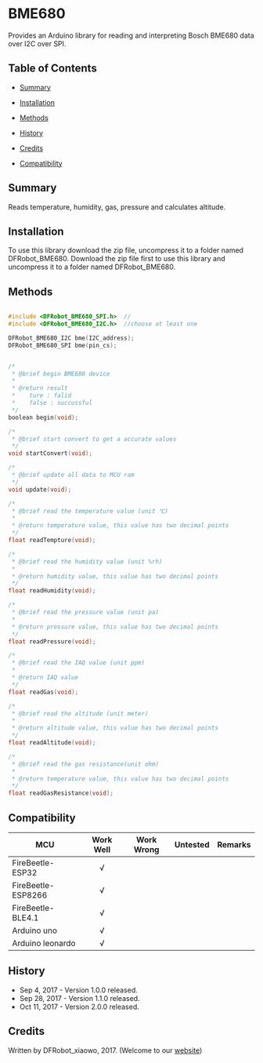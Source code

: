 # BME680
Provides an Arduino library for reading and interpreting Bosch BME680 data over I2C over SPI.

## Table of Contents

* [Summary](#summary)
* [Installation](#installation)
* [Methods](#methods)

* [History](#history)
* [Credits](#credits)
* [Compatibility](#compatibility)
<snippet>
<content>

## Summary

Reads temperature, humidity, gas, pressure and calculates altitude.

## Installation

To use this library download the zip file, uncompress it to a folder named DFRobot_BME680. 
Download the zip file first to use this library and uncompress it to a folder named DFRobot_BME680. 

## Methods

```C++

#include <DFRobot_BME680_SPI.h>  //
#include <DFRobot_BME680_I2C.h>  //choose at least one

DFRobot_BME680_I2C bme(I2C_address);
DFRobot_BME680_SPI bme(pin_cs);


/*
 * @brief begin BME680 device
 *
 * @return result
 *    ture : falid
 *    false : succussful
 */
boolean begin(void);

/*
 * @brief start convert to get a accurate values
 */
void startConvert(void);

/*
 * @brief update all data to MCU ram
 */
void update(void);

/*
 * @brief read the temperature value (unit ℃)
 *
 * @return temperature value, this value has two decimal points
 */
float readTempture(void);

/*
 * @brief read the humidity value (unit %rh)
 *
 * @return humidity value, this value has two decimal points
 */
float readHumidity(void);

/*
 * @brief read the pressure value (unit pa)
 *
 * @return pressure value, this value has two decimal points
 */
float readPressure(void);

/*
 * @brief read the IAQ value (unit ppm)
 *
 * @return IAQ value
 */
float readGas(void);

/*
 * @brief read the altitude (unit meter)
 *
 * @return altitude value, this value has two decimal points
 */
float readAltitude(void);

/*
 * @brief read the gas resistance(unit ohm)
 *
 * @return temperature value, this value has two decimal points
 */
float readGasResistance(void);

```

## Compatibility

MCU                | Work Well | Work Wrong | Untested  | Remarks
------------------ | :----------: | :----------: | :---------: | -----
FireBeetle-ESP32  |      √       |             |            | 
FireBeetle-ESP8266  |      √       |             |            | 
FireBeetle-BLE4.1 |       √      |             |            | 
Arduino uno |       √      |             |            | 
Arduino leonardo |      √       |             |            | 

## History

- Sep 4, 2017 - Version 1.0.0 released.
- Sep 28, 2017 - Version 1.1.0 released.
- Oct 11, 2017 - Version 2.0.0 released.

## Credits

Written by DFRobot_xiaowo, 2017. (Welcome to our [website](https://www.dfrobot.com/))
